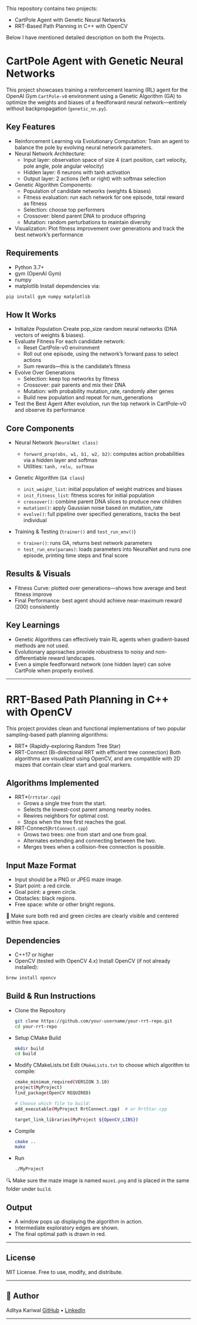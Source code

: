 This repository contains two projects:
- CartPole Agent with Genetic Neural Networks
- RRT-Based Path Planning in C++ with OpenCV
  
Below I have mentioned detailed description on both the Projects.

# CartPole Agent with Genetic Neural Networks
This project showcases training a reinforcement learning (RL) agent for the OpenAI Gym `CartPole-v0` environment 
using a Genetic Algorithm (GA) to optimize the weights and biases of a feedforward neural network—entirely without backpropagation
(`genetic_nn.py`).

## Key Features
- Reinforcement Learning via Evolutionary Computation: Train an agent to balance the pole by evolving neural network parameters.
- Neural Network Architecture:
  - Input layer: observation space of size 4 (cart position, cart velocity, pole angle, pole angular velocity)
  - Hidden layer: 6 neurons with tanh activation
  - Output layer: 2 actions (left or right) with softmax selection
- Genetic Algorithm Components:
  - Population of candidate networks (weights & biases)
  - Fitness evaluation: run each network for one episode, total reward as fitness
  - Selection: choose top performers
  - Crossover: blend parent DNA to produce offspring
  - Mutation: random perturbations to maintain diversity
- Visualization: Plot fitness improvement over generations and track the best network’s performance

## Requirements
- Python 3.7+
- gym (OpenAI Gym)
- numpy
- matplotlib
Install dependencies via:
```bash
pip install gym numpy matplotlib
```

## How It Works

- Initialize Population
  Create pop_size random neural networks (DNA vectors of weights & biases).
- Evaluate Fitness
  For each candidate network:
  - Reset CartPole-v0 environment
  - Roll out one episode, using the network’s forward pass to select actions
  - Sum rewards—this is the candidate’s fitness
- Evolve Over Generations
  - Selection: keep top networks by fitness
  - Crossover: pair parents and mix their DNA
  - Mutation: with probability mutation_rate, randomly alter genes
  - Build new population and repeat for num_generations
- Test the Best Agent
  After evolution, run the top network in CartPole-v0 and observe its performance

## Core Components

- Neural Network (`NeuralNet class)`
  - `forward_prop(obs, w1, b1, w2, b2)`: computes action probabilities via a hidden layer and softmax
  - Utilities: `tanh, relu, softmax`
- Genetic Algorithm (`GA class`)
  - `init_weight_list`: initial population of weight matrices and biases
  - `init_fitness_list`: fitness scores for initial population
  - `crossover()`: combine parent DNA slices to produce new children
  - `mutation()`: apply Gaussian noise based on mutation_rate
  - `evolve()`: full pipeline over specified generations, tracks the best individual

- Training & Testing (`trainer()` and `test_run_env()`)
  - `trainer()`: runs GA, returns best network parameters
  - `test_run_env(params)`: loads parameters into NeuralNet and runs one episode, printing time steps and final score

## Results & Visuals
- Fitness Curve: plotted over generations—shows how average and best fitness improve
- Final Performance: best agent should achieve near-maximum reward (200) consistently

## Key Learnings

- Genetic Algorithms can effectively train RL agents when gradient-based methods are not used.
- Evolutionary approaches provide robustness to noisy and non-differentiable reward landscapes.
- Even a simple feedforward network (one hidden layer) can solve CartPole when properly evolved.

---

# RRT-Based Path Planning in C++ with OpenCV
This project provides clean and functional implementations of two popular sampling-based path planning algorithms:
- RRT* (Rapidly-exploring Random Tree Star)
- RRT-Connect (Bi-directional RRT with efficient tree connection)
Both algorithms are visualized using OpenCV, and are compatible with 2D mazes that contain clear start and goal markers.

## Algorithms Implemented
- RRT*(`rrtstar.cpp`)
  - Grows a single tree from the start.
  - Selects the lowest-cost parent among nearby nodes.
  - Rewires neighbors for optimal cost.
  - Stops when the tree first reaches the goal.
- RRT-Connect(`RrtConnect.cpp`)
  - Grows two trees: one from start and one from goal.
  - Alternates extending and connecting between the two.
  - Merges trees when a collision-free connection is possible.

## Input Maze Format
- Input should be a PNG or JPEG maze image.
- Start point: a red circle.
- Goal point: a green circle.
- Obstacles: black regions.
- Free space: white or other bright regions.

📌 Make sure both red and green circles are clearly visible and centered within free space.

## Dependencies
- C++17 or higher
- OpenCV (tested with OpenCV 4.x)
Install OpenCV (if not already installed):
```bash
brew install opencv
```

## Build & Run Instructions
- Clone the Repository
  ```bash
  git clone https://github.com/your-username/your-rrt-repo.git
  cd your-rrt-repo
  ```
- Setup CMake Build
  ```bash
  mkdir build
  cd build
  ```
- Modify CMakeLists.txt
  Edit `CMakeLists.txt` to choose which algorithm to compile:
  ```bash
  cmake_minimum_required(VERSION 3.10)
  project(MyProject)
  find_package(OpenCV REQUIRED)
  
  # Choose which file to build:
  add_executable(MyProject RrtConnect.cpp)  # or RrtStar.cpp
  
  target_link_libraries(MyProject ${OpenCV_LIBS})
  ```
- Compile
  ```bash
  cmake ..
  make
  ```
- Run
  ```bash
  ./MyProject
  ```
🔍 Make sure the maze image is named `maze1.png` and is placed in the same folder under `build`.

## Output
- A window pops up displaying the algorithm in action.
- Intermediate exploratory edges are shown.
- The final optimal path is drawn in red.

---

## License

MIT License. Free to use, modify, and distribute.

---

## 💼 Author

Aditya Kariwal
[GitHub](https://github.com/adityakariwal) • [LinkedIn](https://www.linkedin.com/in/aditya-kariwal-730a04295/)  

---
